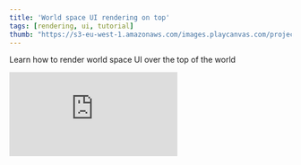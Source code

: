 ```yaml
---
title: 'World space UI rendering on top'
tags: [rendering, ui, tutorial]
thumb: "https://s3-eu-west-1.amazonaws.com/images.playcanvas.com/projects/12/691979/606E3E-image-75.jpg"
---
```


Learn how to render world space UI over the top of the world

<div className="iframe-container">
    <iframe loading="lazy" src="https://playcanv.as/p/0Ycgs0n7/" title="World space UI rendering on top" webkitallowfullscreen="true" mozallowfullscreen="true" allow="autoplay" allowfullscreen="true" allowvr="" scrolling="no" frameborder="0" />
</div>

